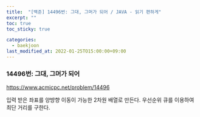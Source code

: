 ```yaml
---
title:  "[백준] 14496번: 그대, 그머가 되어 / JAVA - 읽기 편하게"
excerpt: ""
toc: true
toc_sticky: true

categories:
  - baekjoon
last_modified_at: 2022-01-25TO15:00:00+09:00
---
```


### 14496번: 그대, 그머가 되어

https://www.acmicpc.net/problem/14496

입력 받은 좌표를 양뱡향 이동이 가능한 2차원 배열로 만든다.
우선순위 큐를 이용하여 최단 거리를 구한다.

<script src="https://gist.github.com/yhh1056/a517393451e129a394b9fb2043f5c29a.js"></script>

<!-- 다라쓰 설치 코드 -->
<div id="darass" 
    data-project-key="CqpU2S8YaJ8DlOp565" 
    data-dark-mode="false"
    data-primary-color="#a7915e"
    data-show-sort-option="true"
    data-allow-social-login="true"
    data-show-logo="true"
    >
    <script type="text/javascript" defer>
        (function () {
        var $document = document;

        var $script = $document.createElement("script");
        $script.src = "https://deploy-script.darass.co.kr/embed.js";
        $script.defer = true;

        $document.head.appendChild($script);
        })();
    </script>
    <noscript>다라쓰 댓글 작성을 위해 JavaScript를 활성화 해주세요</noscript>
</div>
<!-- 다라쓰 설치 코드 끝 -->
